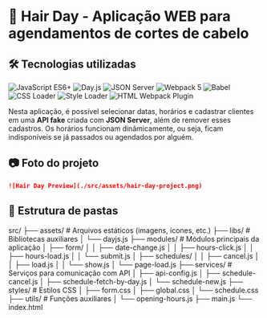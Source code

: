 # :haircut: Hair Day - Aplicação WEB para agendamentos de cortes de cabelo

## :hammer_and_wrench: Tecnologias utilizadas

![JavaScript ES6+](https://img.shields.io/badge/JavaScript-ES6%2B-yellow?logo=javascript&logoColor=white&style=for-the-badge)
![Day.js](https://img.shields.io/badge/Day.js-manipulação%20de%20datas-blue?logo=day.js&logoColor=white&style=for-the-badge)
![JSON Server](https://img.shields.io/badge/JSON%20Server-API%20fake-brightgreen?logo=json&logoColor=white&style=for-the-badge)
![Webpack 5](https://img.shields.io/badge/Webpack%205-empacotador-purple?logo=webpack&logoColor=white&style=for-the-badge)
![Babel](https://img.shields.io/badge/Babel-transpilador%20ES6%2B-orange?logo=babel&logoColor=white&style=for-the-badge)
![CSS Loader](https://img.shields.io/badge/CSS%20Loader-carregamento%20de%20estilos-blue?logo=css3&logoColor=white&style=for-the-badge)
![Style Loader](https://img.shields.io/badge/Style%20Loader-carregamento%20de%20estilos-blue?logo=css3&logoColor=white&style=for-the-badge)
![HTML Webpack Plugin](https://img.shields.io/badge/HTML%20Webpack%20Plugin-index.html-red?logo=html5&logoColor=white&style=for-the-badge)

Nesta aplicação, é possível selecionar datas, horários e cadastrar clientes em uma **API fake** criada com **JSON Server**, além de remover esses cadastros.
Os horários funcionam dinâmicamente, ou seja, ficam indisponíveis se já passados ou agendados por alguém.

## :camera: Foto do projeto

```markdown
![Hair Day Preview](./src/assets/hair-day-project.png)
```

## :open_file_folder: Estrutura de pastas

src/
├── assets/ # Arquivos estáticos (imagens, ícones, etc.)
├── libs/ # Bibliotecas auxiliares
│ └── dayjs.js
├── modules/ # Módulos principais da aplicação
│ ├── form/
│ │ ├── date-change.js
│ │ ├── hours-click.js
│ │ ├── hours-load.js
│ │ └── submit.js
│ ├── schedules/
│ │ ├── cancel.js
│ │ ├── load.js
│ │ └── show.js
│ └── page-load.js
├── services/ # Serviços para comunicação com API
│ ├── api-config.js
│ ├── schedule-cancel.js
│ ├── schedule-fetch-by-day.js
│ └── schedule-new.js
├── styles/ # Estilos CSS
│ ├── form.css
│ ├── global.css
│ └── schedule.css
├── utils/ # Funções auxiliares
│ └── opening-hours.js
├── main.js
└── index.html
